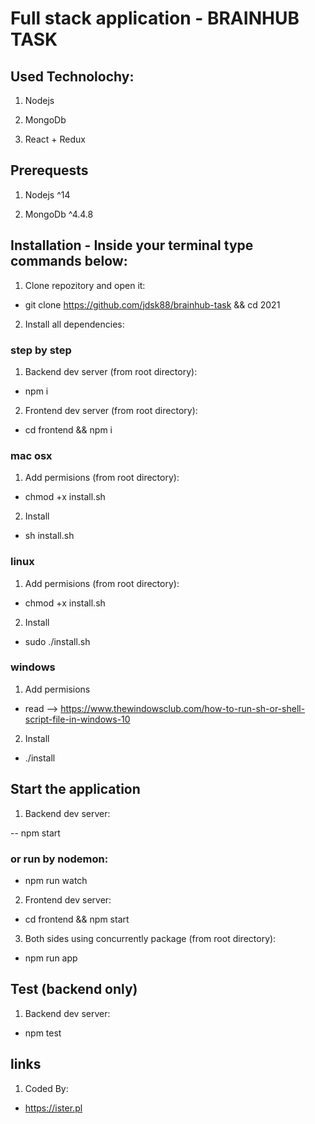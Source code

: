 # Full stack application - BRAINHUB TASK

## Used Technolochy:

1. Nodejs

2. MongoDb

3. React + Redux

## Prerequests

1. Nodejs ^14

2. MongoDb ^4.4.8

## Installation - Inside your terminal type commands below:

1. Clone repozitory and open it:

- git clone https://github.com/jdsk88/brainhub-task && cd 2021

2. Install all dependencies:

### step by step

1. Backend dev server (from root directory):

- npm i

2. Frontend dev server (from root directory):

- cd frontend && npm i

### mac osx

1. Add permisions (from root directory):

- chmod +x install.sh

2. Install

- sh install.sh

### linux

1. Add permisions (from root directory):

- chmod +x install.sh

2. Install

- sudo ./install.sh

### windows

1. Add permisions

- read --> https://www.thewindowsclub.com/how-to-run-sh-or-shell-script-file-in-windows-10

2. Install

- ./install

## Start the application

1. Backend dev server:

-- npm start

### or run by nodemon:

- npm run watch

2. Frontend dev server:

- cd frontend && npm start

3. Both sides using concurrently package (from root directory):

- npm run app

## Test (backend only)

1. Backend dev server:

- npm test

## links

1. Coded By:

- https://ister.pl
